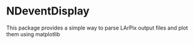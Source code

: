 # NDeventDisplay
This package provides a simple way to parse LArPix output files and plot them using matplotlib